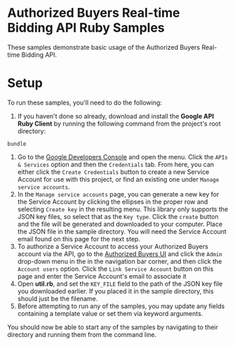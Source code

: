 # Authorized Buyers Real-time Bidding API Ruby Samples

These samples demonstrate basic usage of the Authorized Buyers Real-time
Bidding API.

# Setup

To run these samples, you'll need to do the following:

1. If you haven't done so already, download and install the
  **Google API Ruby Client** by running the following command from the
  project's root directory:

```
bundle
```

1. Go to the [Google Developers Console](https://console.developers.google.com/)
   and open the menu. Click the `APIs & Services` option and then the
   `Credentials` tab. From here, you can either click the `Create Credentials`
   button to create a new Service Account for use with this project, or find an
   existing one under `Manage service accounts`.
1. In the `Manage service accounts` page, you can generate a new key for the
   Service Account by clicking the ellipses in the proper row and selecting
   `Create key` in the resulting menu. This library only supports the JSON key
   files, so select that as the `Key type`. Click the `create` button and the
   file will be generated and downloaded to your computer. Place the JSON file
   in the sample directory. You will need the Service Account email found on
   this page for the next step.
1. To authorize a Service Account to access your Authorized Buyers account via
   the API, go to the [Authorized Buyers UI](https://www.google.com/authorizedbuyers)
   and click the `Admin` drop-down menu in the in the navigation bar corner,
   and then click the `Account users` option. Click the `Link Service Account`
   button on this page and enter the Service Account's email to associate it
1. Open **util.rb**, and set the `KEY_FILE` field to the path of the JSON key
   file you downloaded earlier. If you placed it in the sample directory, this
   should just be the filename.
1. Before attempting to run any of the samples, you may update any fields
   containing a template value or set them via keyword arguments.

You should now be able to start any of the samples by navigating to their
directory and running them from the command line.

